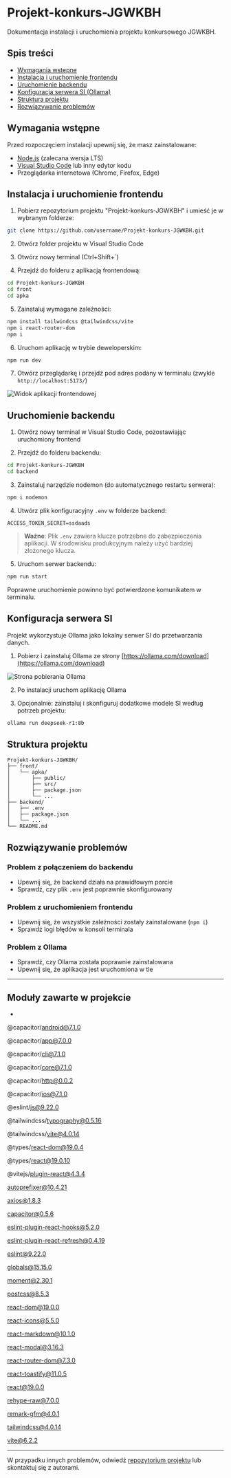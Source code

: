 # Projekt-konkurs-JGWKBH

Dokumentacja instalacji i uruchomienia projektu konkursowego JGWKBH.

## Spis treści
- [Wymagania wstępne](#wymagania-wstępne)
- [Instalacja i uruchomienie frontendu](#instalacja-i-uruchomienie-frontendu)
- [Uruchomienie backendu](#uruchomienie-backendu)
- [Konfiguracja serwera SI (Ollama)](#konfiguracja-serwera-si)
- [Struktura projektu](#struktura-projektu)
- [Rozwiązywanie problemów](#rozwiązywanie-problemów)

## Wymagania wstępne

Przed rozpoczęciem instalacji upewnij się, że masz zainstalowane:

- [Node.js](https://nodejs.org/) (zalecana wersja LTS)
- [Visual Studio Code](https://code.visualstudio.com/) lub inny edytor kodu
- Przeglądarka internetowa (Chrome, Firefox, Edge)

## Instalacja i uruchomienie frontendu

1. Pobierz repozytorium projektu "Projekt-konkurs-JGWKBH" i umieść je w wybranym folderze:

```bash
git clone https://github.com/username/Projekt-konkurs-JGWKBH.git
```

2. Otwórz folder projektu w Visual Studio Code

3. Otwórz nowy terminal (Ctrl+Shift+`)

4. Przejdź do folderu z aplikacją frontendową:

```bash
cd Projekt-konkurs-JGWKBH
cd front
cd apka
```

5. Zainstaluj wymagane zależności:

```bash
npm install tailwindcss @tailwindcss/vite
npm i react-router-dom
npm i
```

6. Uruchom aplikację w trybie deweloperskim:

```bash
npm run dev
```

7. Otwórz przeglądarkę i przejdź pod adres podany w terminalu (zwykle `http://localhost:5173/`)

![Widok aplikacji frontendowej](https://github.com/user-attachments/assets/6215dd22-1ac5-49a2-9e10-eba93224e549)

## Uruchomienie backendu

1. Otwórz nowy terminal w Visual Studio Code, pozostawiając uruchomiony frontend

2. Przejdź do folderu backendu:

```bash
cd Projekt-konkurs-JGWKBH
cd backend
```

3. Zainstaluj narzędzie nodemon (do automatycznego restartu serwera):

```bash
npm i nodemon
```

4. Utwórz plik konfiguracyjny `.env` w folderze backend:

```
ACCESS_TOKEN_SECRET=ssdaads
```

> **Ważne**: Plik `.env` zawiera klucze potrzebne do zabezpieczenia aplikacji. W środowisku produkcyjnym należy użyć bardziej złożonego klucza.

5. Uruchom serwer backendu:

```bash
npm run start
```

Poprawne uruchomienie powinno być potwierdzone komunikatem w terminalu.

## Konfiguracja serwera SI

Projekt wykorzystuje Ollama jako lokalny serwer SI do przetwarzania danych.

1. Pobierz i zainstaluj Ollama ze strony [https://ollama.com/download](https://ollama.com/download)

![Strona pobierania Ollama](https://github.com/user-attachments/assets/6215dd22-1ac5-49a2-9e10-eba93224e549)

2. Po instalacji uruchom aplikację Ollama

3. Opcjonalnie: zainstaluj i skonfiguruj dodatkowe modele SI według potrzeb projektu:

```bash
ollama run deepseek-r1:8b
```

## Struktura projektu

```
Projekt-konkurs-JGWKBH/
├── front/
│   └── apka/
│       ├── public/
│       ├── src/
│       ├── package.json
│       └── ...
├── backend/
│   ├── .env
│   ├── package.json
│   └── ...
└── README.md
```

## Rozwiązywanie problemów

### Problem z połączeniem do backendu
- Upewnij się, że backend działa na prawidłowym porcie
- Sprawdź, czy plik `.env` jest poprawnie skonfigurowany

### Problem z uruchomieniem frontendu
- Upewnij się, że wszystkie zależności zostały zainstalowane (`npm i`)
- Sprawdź logi błędów w konsoli terminala

### Problem z Ollama
- Sprawdź, czy Ollama została poprawnie zainstalowana
- Upewnij się, że aplikacja jest uruchomiona w tle

---
## Moduły zawarte w projekcie
-
@capacitor/android@7.1.0

@capacitor/app@7.0.0

@capacitor/cli@7.1.0

@capacitor/core@7.1.0

@capacitor/http@0.0.2

@capacitor/ios@7.1.0

@eslint/js@9.22.0

@tailwindcss/typography@0.5.16

@tailwindcss/vite@4.0.14

@types/react-dom@19.0.4

@types/react@19.0.10

@vitejs/plugin-react@4.3.4

autoprefixer@10.4.21

axios@1.8.3

capacitor@0.5.6

eslint-plugin-react-hooks@5.2.0

eslint-plugin-react-refresh@0.4.19

eslint@9.22.0

globals@15.15.0

moment@2.30.1

postcss@8.5.3

react-dom@19.0.0

react-icons@5.5.0

react-markdown@10.1.0

react-modal@3.16.3

react-router-dom@7.3.0

react-toastify@11.0.5

react@19.0.0

rehype-raw@7.0.0

remark-gfm@4.0.1

tailwindcss@4.0.14

vite@6.2.2

---

W przypadku innych problemów, odwiedź [repozytorium projektu](https://github.com/username/Projekt-konkurs-JGWKBH/issues) lub skontaktuj się z autorami.
